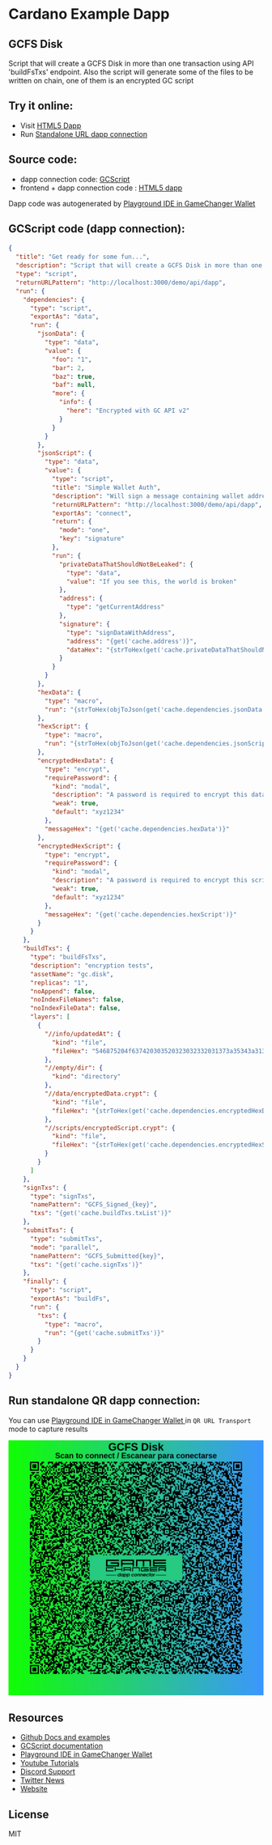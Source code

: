 
# Cardano Example Dapp

## **GCFS Disk**

Script that will create a GCFS Disk in more than one transaction using API 'buildFsTxs' endpoint. Also the script will generate some of the files to be written on chain, one of them is an encrypted GC script


## Try it online: 

-  Visit [HTML5 Dapp](https://gamechangerfinance.github.io/gamechanger.wallet/examples/GCFS%20Disk.html)
-  Run [Standalone URL dapp connection](https://beta-wallet.gamechanger.finance/api/2/run/1-H4sIAAAAAAAAA7VWTW_bOBD9K4QubgHDciynWfjmbTdtFkER1ClyWCwKWhxZrClSS1KxFcP_vTMSZSt20x7aDeCIGg7n670Zahd56RVEs-g9eGaBi5plxjJnCmBZpUejUTSMBLjUytJLo1Fz0ayZz7lnG6kUS_GcB8bZ-7fXC_ZOujWTmhXGAilpZjQuLNeOp2SCVU7qFZvf3bDBspJKXLv7rRsw0KI0UvsRmytn8Ciw1m3rZQUaLPlpYjNZo5BJBY55w5bANlZ6D-SOpTmXetg4bhULJh3DUECnti49CIw1WMf8fF1SCQ7vFnxl9edPt3ccLVpKOve-nMWxMilXuXF-lozH41hAYWJeyljwsqSDFerusF4lJoO-JDh6P7UP29JYP8e9SHDPjwe_OqPfkeR4KCg8clUBiTNjUHqBoiW30WxCz6do5m0FtMyima6UGkZUftKXOjP0zIHeo78OBdhIn1MVCIfHSbTHv2ETQIvvD0I4Taej0EIWpQL2wJVCMs0rn59x54GQdHKlkS0FOMdXwFKjPcJFnNi0R7kQFjeHgSnPpYQ2WfgVnHoAoHcN6RF1SrAwgvJB-qB4DTUlix457kO0P6BVWvmIhCTA7rEZFrmplPho_J9wC3wN4sUSRjcZq03FHFCHSEyUuLwxVgni6dKaNWhyFFLuGVqBf1tZC9rPwx6qHYProYMyiuwBYe5UewajHVp6NUh5msMoSAev9wQYHvoAW1Jx3t4bXL_q6f4s6cFrtNKSKYftCZkLnlrT0b1n3yy_3pu_kXt9T_0uGnWdgebJfmP8jKi_Zr41d3BwGBUfztIIWw1n_qukhTvuHMLXIL6WWlAsRnB1xv85K4MqAR1OC6J0sNnwgQW6bLCiXWsLyHilMNtoWz9dTJIpxRhaKMD1UnIBh8F5XmcV_N8zOwyN35dbh1tDO5yBdKXghdLL6njLnIUdgqNryYPzTY84B_4jL5p2S0cC77OmHqWSKXdh-GozLymMaJZx5YAENxjU9hovJDrrvrfR0ijIFa_Boto_uyiOaUrHVYm4g5j7XrHpgkN39GgrcTl988fV5WQ8zd4kV9PJOBkn-JZMEvoluLpIrhKeXCZT_H9Be9OrqbicTgRqJPgbU3HjGIrS17GQtucM33AUGlu3KsTC-EAXCn7UsuMH4X13ZjxD7LSvBqHf4rjFxR1dtsj-bqeHPifC_BvG53PCdBJED7E83i70gfNlgZsgvuzwYqB56ben47Rj4Mhvb6Xzoe9ctSykP_FzkA27S6fklq479YLv5gDm8bL3EHvwmkmN5uqffIWEBjl-iPhnYZ7M1b6zLoHQfvv9N66PBC5SCgAA)

## Source code:

- dapp connection code: [GCScript](GCFS%20Disk.gcscript)
- frontend + dapp connection code : [HTML5 dapp](GCFS%20Disk.html)

Dapp code was autogenerated by [Playground IDE in GameChanger Wallet ](https://beta-wallet.gamechanger.finance/playground)

## GCScript code (dapp connection):
```json
{
  "title": "Get ready for some fun...",
  "description": "Script that will create a GCFS Disk in more than one transaction using API 'buildFsTxs' endpoint. Also the script will generate some of the files to be written on chain, one of them is an encrypted GC script",
  "type": "script",
  "returnURLPattern": "http://localhost:3000/demo/api/dapp",
  "run": {
    "dependencies": {
      "type": "script",
      "exportAs": "data",
      "run": {
        "jsonData": {
          "type": "data",
          "value": {
            "foo": "1",
            "bar": 2,
            "baz": true,
            "baf": null,
            "more": {
              "info": {
                "here": "Encrypted with GC API v2"
              }
            }
          }
        },
        "jsonScript": {
          "type": "data",
          "value": {
            "type": "script",
            "title": "Simple Wallet Auth",
            "description": "Will sign a message containing wallet address, using wallet address to sign",
            "returnURLPattern": "http://localhost:3000/demo/api/dapp",
            "exportAs": "connect",
            "return": {
              "mode": "one",
              "key": "signature"
            },
            "run": {
              "privateDataThatShouldNotBeLeaked": {
                "type": "data",
                "value": "If you see this, the world is broken"
              },
              "address": {
                "type": "getCurrentAddress"
              },
              "signature": {
                "type": "signDataWithAddress",
                "address": "{get('cache.address')}",
                "dataHex": "{strToHex(get('cache.privateDataThatShouldNotBeLeaked'))}"
              }
            }
          }
        },
        "hexData": {
          "type": "macro",
          "run": "{strToHex(objToJson(get('cache.dependencies.jsonData')))}"
        },
        "hexScript": {
          "type": "macro",
          "run": "{strToHex(objToJson(get('cache.dependencies.jsonScript')))}"
        },
        "encryptedHexData": {
          "type": "encrypt",
          "requirePassword": {
            "kind": "modal",
            "description": "A password is required to encrypt this data",
            "weak": true,
            "default": "xyz1234"
          },
          "messageHex": "{get('cache.dependencies.hexData')}"
        },
        "encryptedHexScript": {
          "type": "encrypt",
          "requirePassword": {
            "kind": "modal",
            "description": "A password is required to encrypt this script",
            "weak": true,
            "default": "xyz1234"
          },
          "messageHex": "{get('cache.dependencies.hexScript')}"
        }
      }
    },
    "buildTxs": {
      "type": "buildFsTxs",
      "description": "encryption tests",
      "assetName": "gc.disk",
      "replicas": "1",
      "noAppend": false,
      "noIndexFileNames": false,
      "noIndexFileData": false,
      "layers": [
        {
          "//info/updatedAt": {
            "kind": "file",
            "fileHex": "546875204f637420303520323032332031373a35343a313520474d542d30333030"
          },
          "//empty/dir": {
            "kind": "directory"
          },
          "//data/encryptedData.crypt": {
            "kind": "file",
            "fileHex": "{strToHex(get('cache.dependencies.encryptedHexData'))}"
          },
          "//scripts/encryptedScript.crypt": {
            "kind": "file",
            "fileHex": "{strToHex(get('cache.dependencies.encryptedHexScript'))}"
          }
        }
      ]
    },
    "signTxs": {
      "type": "signTxs",
      "namePattern": "GCFS_Signed_{key}",
      "txs": "{get('cache.buildTxs.txList')}"
    },
    "submitTxs": {
      "type": "submitTxs",
      "mode": "parallel",
      "namePattern": "GCFS_Submitted{key}",
      "txs": "{get('cache.signTxs')}"
    },
    "finally": {
      "type": "script",
      "exportAs": "buildFs",
      "run": {
        "txs": {
          "type": "macro",
          "run": "{get('cache.submitTxs')}"
        }
      }
    }
  }
}
```

## Run standalone QR dapp connection: 

You can use [Playground IDE in GameChanger Wallet ](https://beta-wallet.gamechanger.finance/playground) in `QR URL Transport` mode to capture results

[![This GCScript/URL is too large! make it shorter uploading parts to GCFS. Unable to generate QR code](GCFS%20Disk.png)](https://gamechangerfinance.github.io/gamechanger.wallet/examples/GCFS%20Disk.png)

## Resources
- [Github Docs and examples](https://github.com/GameChangerFinance/gamechanger.wallet/)
- [GCScript documentation](https://beta-wallet.gamechanger.finance/doc/api/v2/api.html)
- [Playground IDE in GameChanger Wallet ](https://beta-wallet.gamechanger.finance/playground)
- [Youtube Tutorials](https://www.youtube.com/@gamechanger.finance)
- [Discord Support](https://discord.gg/vpbfyRaDKG)
- [Twitter News](https://twitter.com/GameChangerOk)
- [Website](https://gamechanger.finance)

## License
MIT 
    
